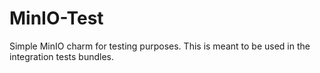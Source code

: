 # MinIO-Test

Simple MinIO charm for testing purposes. This is meant to be used in the
integration tests bundles.
